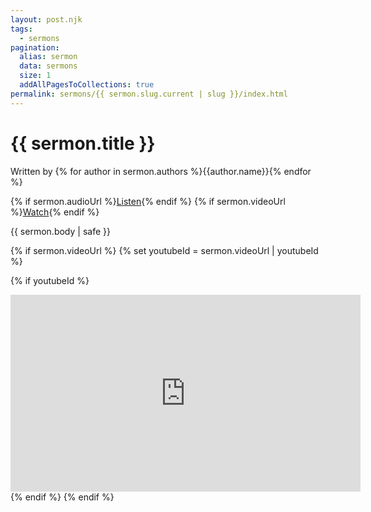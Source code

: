 ```yaml
---
layout: post.njk
tags:
  - sermons
pagination:
  alias: sermon
  data: sermons
  size: 1
  addAllPagesToCollections: true
permalink: sermons/{{ sermon.slug.current | slug }}/index.html
---
```


# {{ sermon.title }}

Written by {% for author in sermon.authors %}{{author.name}}{% endfor %}

{% if sermon.audioUrl %}<a href="{{ sermon.audioUrl | url }}" target="_blank">Listen</a>{% endif %} {% if sermon.videoUrl %}<a href="{{ sermon.videoUrl | url }}" target="_blank">Watch</a>{% endif %}

{{ sermon.body | safe }}

{% if sermon.videoUrl %}
{% set youtubeId = sermon.videoUrl | youtubeId %}

{% if youtubeId %}

  <iframe width="560" height="315" src="https://www.youtube.com/embed/{{ youtubeId }}" frameborder="0" allow="accelerometer; autoplay; clipboard-write; encrypted-media; gyroscope; picture-in-picture" allowfullscreen></iframe>
  {% endif %}
{% endif %}

